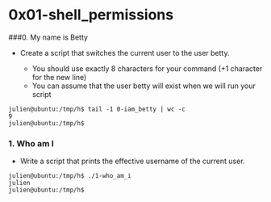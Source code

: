# 0x01-shell_permissions

###0. My name is Betty
- Create a script that switches the current user to the user betty.

	- You should use exactly 8 characters for your command (+1 character for the new line)
	- You can assume that the user betty will exist when we will run your script
```
julien@ubuntu:/tmp/h$ tail -1 0-iam_betty | wc -c
9
julien@ubuntu:/tmp/h$
```

### 1. Who am I
- Write a script that prints the effective username of the current user.
```
julien@ubuntu:/tmp/h$ ./1-who_am_i
julien
julien@ubuntu:/tmp/h$ 
```
